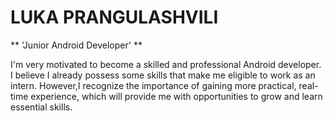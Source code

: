 # LUKA PRANGULASHVILI

** 'Junior Android Developer' **

I'm very motivated to become a skilled and
professional Android developer. I believe I already
possess some skills that make me eligible to work
as an intern. However,I recognize the importance
of gaining more practical, real-time experience,
which will provide me with opportunities to grow
and learn essential skills.


<!--
**Prangula/Prangula** is a ✨ _special_ ✨ repository because its `README.md` (this file) appears on your GitHub profile.

Here are some ideas to get you started:

- 🔭 I’m currently working on ...
- 🌱 I’m currently learning ...
- 👯 I’m looking to collaborate on ...
- 🤔 I’m looking for help with ...
- 💬 Ask me about ...
- 📫 How to reach me: ...
- 😄 Pronouns: ...
- ⚡ Fun fact: ...
-->
